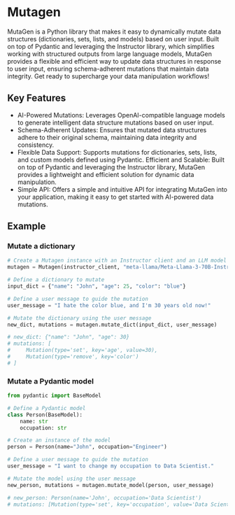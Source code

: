 # Mutagen

MutaGen is a Python library that makes it easy to dynamically mutate data structures (dictionaries, sets, lists, and models) based on user input. Built on top of Pydantic and leveraging the Instructor library, which simplifies working with structured outputs from large language models, MutaGen provides a flexible and efficient way to update data structures in response to user input, ensuring schema-adherent mutations that maintain data integrity. Get ready to supercharge your data manipulation workflows!

## Key Features

* AI-Powered Mutations: Leverages OpenAI-compatible language models to generate intelligent data structure mutations based on user input.
* Schema-Adherent Updates: Ensures that mutated data structures adhere to their original schema, maintaining data integrity and consistency.
* Flexible Data Support: Supports mutations for dictionaries, sets, lists, and custom models defined using Pydantic.
Efficient and Scalable: Built on top of Pydantic and leveraging the Instructor library, MutaGen provides a lightweight and efficient solution for dynamic data manipulation.
* Simple API: Offers a simple and intuitive API for integrating MutaGen into your application, making it easy to get started with AI-powered data mutations.

## Example

### Mutate a dictionary

```python
# Create a Mutagen instance with an Instructor client and an LLM model
mutagen = Mutagen(instructor_client, "meta-llama/Meta-Llama-3-70B-Instruct")

# Define a dictionary to mutate
input_dict = {"name": "John", "age": 25, "color": "blue"}

# Define a user message to guide the mutation
user_message = "I hate the color blue, and I'm 30 years old now!"

# Mutate the dictionary using the user message
new_dict, mutations = mutagen.mutate_dict(input_dict, user_message)

# new_dict: {"name": "John", "age": 30}
# mutations: [
#     Mutation(type='set', key='age', value=30),
#     Mutation(type='remove', key='color')
# ]
```

### Mutate a Pydantic model

```python
from pydantic import BaseModel

# Define a Pydantic model
class Person(BaseModel):
    name: str
    occupation: str

# Create an instance of the model
person = Person(name="John", occupation="Engineer")

# Define a user message to guide the mutation
user_message = "I want to change my occupation to Data Scientist."

# Mutate the model using the user message
new_person, mutations = mutagen.mutate_model(person, user_message)

# new_person: Person(name='John', occupation='Data Scientist')
# mutations: [Mutation(type='set', key='occupation', value='Data Scientist')]
```
